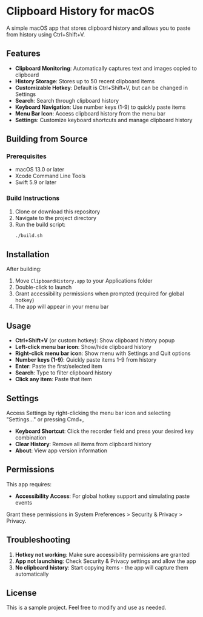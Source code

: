 # Clipboard History for macOS

A simple macOS app that stores clipboard history and allows you to paste from history using Ctrl+Shift+V.

## Features

- **Clipboard Monitoring**: Automatically captures text and images copied to clipboard
- **History Storage**: Stores up to 50 recent clipboard items
- **Customizable Hotkey**: Default is Ctrl+Shift+V, but can be changed in Settings
- **Search**: Search through clipboard history
- **Keyboard Navigation**: Use number keys (1-9) to quickly paste items
- **Menu Bar Icon**: Access clipboard history from the menu bar
- **Settings**: Customize keyboard shortcuts and manage clipboard history

## Building from Source

### Prerequisites
- macOS 13.0 or later
- Xcode Command Line Tools
- Swift 5.9 or later

### Build Instructions

1. Clone or download this repository
2. Navigate to the project directory
3. Run the build script:
   ```bash
   ./build.sh
   ```

## Installation

After building:
1. Move `ClipboardHistory.app` to your Applications folder
2. Double-click to launch
3. Grant accessibility permissions when prompted (required for global hotkey)
4. The app will appear in your menu bar

## Usage

- **Ctrl+Shift+V** (or custom hotkey): Show clipboard history popup
- **Left-click menu bar icon**: Show/hide clipboard history
- **Right-click menu bar icon**: Show menu with Settings and Quit options
- **Number keys (1-9)**: Quickly paste items 1-9 from history
- **Enter**: Paste the first/selected item
- **Search**: Type to filter clipboard history
- **Click any item**: Paste that item

## Settings

Access Settings by right-clicking the menu bar icon and selecting "Settings..." or pressing Cmd+,

- **Keyboard Shortcut**: Click the recorder field and press your desired key combination
- **Clear History**: Remove all items from clipboard history
- **About**: View app version information

## Permissions

This app requires:
- **Accessibility Access**: For global hotkey support and simulating paste events

Grant these permissions in System Preferences > Security & Privacy > Privacy.

## Troubleshooting

1. **Hotkey not working**: Make sure accessibility permissions are granted
2. **App not launching**: Check Security & Privacy settings and allow the app
3. **No clipboard history**: Start copying items - the app will capture them automatically

## License

This is a sample project. Feel free to modify and use as needed.